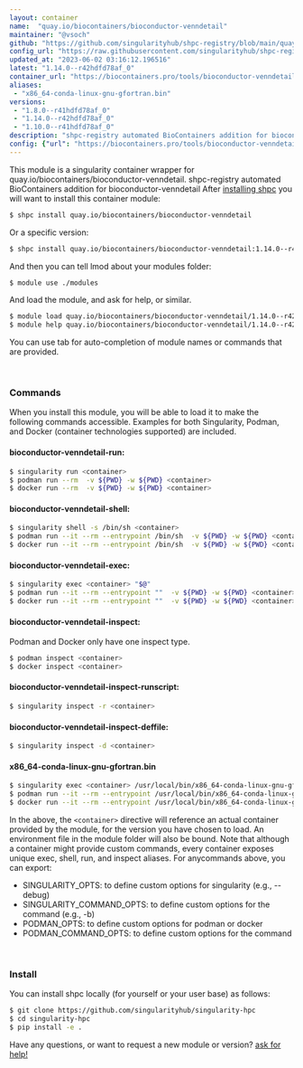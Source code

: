 ```yaml
---
layout: container
name:  "quay.io/biocontainers/bioconductor-venndetail"
maintainer: "@vsoch"
github: "https://github.com/singularityhub/shpc-registry/blob/main/quay.io/biocontainers/bioconductor-venndetail/container.yaml"
config_url: "https://raw.githubusercontent.com/singularityhub/shpc-registry/main/quay.io/biocontainers/bioconductor-venndetail/container.yaml"
updated_at: "2023-06-02 03:16:12.196516"
latest: "1.14.0--r42hdfd78af_0"
container_url: "https://biocontainers.pro/tools/bioconductor-venndetail"
aliases:
 - "x86_64-conda-linux-gnu-gfortran.bin"
versions:
 - "1.8.0--r41hdfd78af_0"
 - "1.14.0--r42hdfd78af_0"
 - "1.10.0--r41hdfd78af_0"
description: "shpc-registry automated BioContainers addition for bioconductor-venndetail"
config: {"url": "https://biocontainers.pro/tools/bioconductor-venndetail", "maintainer": "@vsoch", "description": "shpc-registry automated BioContainers addition for bioconductor-venndetail", "latest": {"1.14.0--r42hdfd78af_0": "sha256:4b189b7d12c33e5deb5165e7375058c24feea365c94d9373f588d4e9f3bdee43"}, "tags": {"1.8.0--r41hdfd78af_0": "sha256:85bf8cedb7ceb2b075e07f95f73d36a7cef6f6f1d37103835630b82e0cb898d9", "1.14.0--r42hdfd78af_0": "sha256:4b189b7d12c33e5deb5165e7375058c24feea365c94d9373f588d4e9f3bdee43", "1.10.0--r41hdfd78af_0": "sha256:7f184345b374a0424ad6933529d9193f72ddc97448ab01ffb9ef82028cad41d9"}, "docker": "quay.io/biocontainers/bioconductor-venndetail", "aliases": {"x86_64-conda-linux-gnu-gfortran.bin": "/usr/local/bin/x86_64-conda-linux-gnu-gfortran.bin"}}
---
```


This module is a singularity container wrapper for quay.io/biocontainers/bioconductor-venndetail.
shpc-registry automated BioContainers addition for bioconductor-venndetail
After [installing shpc](#install) you will want to install this container module:


```bash
$ shpc install quay.io/biocontainers/bioconductor-venndetail
```

Or a specific version:

```bash
$ shpc install quay.io/biocontainers/bioconductor-venndetail:1.14.0--r42hdfd78af_0
```

And then you can tell lmod about your modules folder:

```bash
$ module use ./modules
```

And load the module, and ask for help, or similar.

```bash
$ module load quay.io/biocontainers/bioconductor-venndetail/1.14.0--r42hdfd78af_0
$ module help quay.io/biocontainers/bioconductor-venndetail/1.14.0--r42hdfd78af_0
```

You can use tab for auto-completion of module names or commands that are provided.

<br>

### Commands

When you install this module, you will be able to load it to make the following commands accessible.
Examples for both Singularity, Podman, and Docker (container technologies supported) are included.

#### bioconductor-venndetail-run:

```bash
$ singularity run <container>
$ podman run --rm  -v ${PWD} -w ${PWD} <container>
$ docker run --rm  -v ${PWD} -w ${PWD} <container>
```

#### bioconductor-venndetail-shell:

```bash
$ singularity shell -s /bin/sh <container>
$ podman run --it --rm --entrypoint /bin/sh  -v ${PWD} -w ${PWD} <container>
$ docker run --it --rm --entrypoint /bin/sh  -v ${PWD} -w ${PWD} <container>
```

#### bioconductor-venndetail-exec:

```bash
$ singularity exec <container> "$@"
$ podman run --it --rm --entrypoint ""  -v ${PWD} -w ${PWD} <container> "$@"
$ docker run --it --rm --entrypoint ""  -v ${PWD} -w ${PWD} <container> "$@"
```

#### bioconductor-venndetail-inspect:

Podman and Docker only have one inspect type.

```bash
$ podman inspect <container>
$ docker inspect <container>
```

#### bioconductor-venndetail-inspect-runscript:

```bash
$ singularity inspect -r <container>
```

#### bioconductor-venndetail-inspect-deffile:

```bash
$ singularity inspect -d <container>
```


#### x86_64-conda-linux-gnu-gfortran.bin

```bash
$ singularity exec <container> /usr/local/bin/x86_64-conda-linux-gnu-gfortran.bin
$ podman run --it --rm --entrypoint /usr/local/bin/x86_64-conda-linux-gnu-gfortran.bin   -v ${PWD} -w ${PWD} <container> -c " $@"
$ docker run --it --rm --entrypoint /usr/local/bin/x86_64-conda-linux-gnu-gfortran.bin   -v ${PWD} -w ${PWD} <container> -c " $@"
```



In the above, the `<container>` directive will reference an actual container provided
by the module, for the version you have chosen to load. An environment file in the
module folder will also be bound. Note that although a container
might provide custom commands, every container exposes unique exec, shell, run, and
inspect aliases. For anycommands above, you can export:

 - SINGULARITY_OPTS: to define custom options for singularity (e.g., --debug)
 - SINGULARITY_COMMAND_OPTS: to define custom options for the command (e.g., -b)
 - PODMAN_OPTS: to define custom options for podman or docker
 - PODMAN_COMMAND_OPTS: to define custom options for the command

<br>

### Install

You can install shpc locally (for yourself or your user base) as follows:

```bash
$ git clone https://github.com/singularityhub/singularity-hpc
$ cd singularity-hpc
$ pip install -e .
```

Have any questions, or want to request a new module or version? [ask for help!](https://github.com/singularityhub/singularity-hpc/issues)